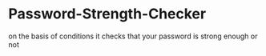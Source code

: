 # Password-Strength-Checker
on the basis of conditions it checks that your password is strong enough or not
